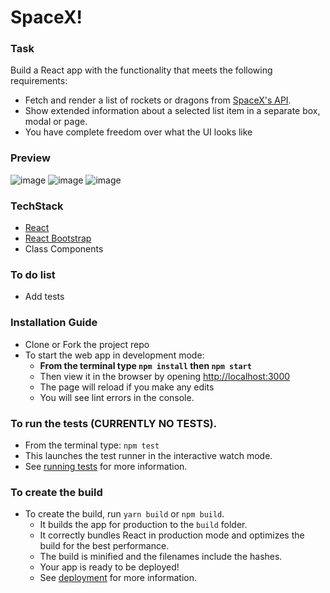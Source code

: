 # SpaceX!

### Task
Build a React app with the functionality that meets the following requirements:
* Fetch and render a list of rockets or dragons from [SpaceX's API](https://docs.spacexdata.com/).
* Show extended information about a selected list item in a separate box, modal or page.
* You have complete freedom over what the UI looks like

### Preview
![image](https://user-images.githubusercontent.com/28805811/93249261-eeaab800-f788-11ea-9c8d-5969afc118b2.png)
![image](https://user-images.githubusercontent.com/28805811/93249326-08e49600-f789-11ea-90a4-ad246c3efb7b.png)
![image](https://user-images.githubusercontent.com/28805811/93249298-fd916a80-f788-11ea-9a25-8e0cdc8883ca.png)

### TechStack 
- [React](https://github.com/facebook/create-react-app)
- [React Bootstrap](https://react-bootstrap.github.io/getting-started/introduction/)
- Class Components

### To do list
- Add tests

### Installation Guide 
- Clone or Fork the project repo
- To start the web app in development mode: 
  - **From the terminal type `npm install` then `npm start`**
  - Then view it in the browser by opening [http://localhost:3000](http://localhost:3000)
  - The page will reload if you make any edits
  - You will see lint errors in the console. <br />
  
### To run the tests (CURRENTLY NO TESTS).
  - From the terminal type: `npm test`
  - This launches the test runner in the interactive watch mode. 
  - See [running tests](https://facebook.github.io/create-react-app/docs/running-tests) for more information. <br />

### To create the build
- To create the build, run `yarn build` or `npm build`. 
  - It builds the app for production to the `build` folder. 
  - It correctly bundles React in production mode and optimizes the build for the best performance.
  - The build is minified and the filenames include the hashes.
  - Your app is ready to be deployed!
  - See [deployment](https://facebook.github.io/create-react-app/docs/deployment) for more information. <br />
